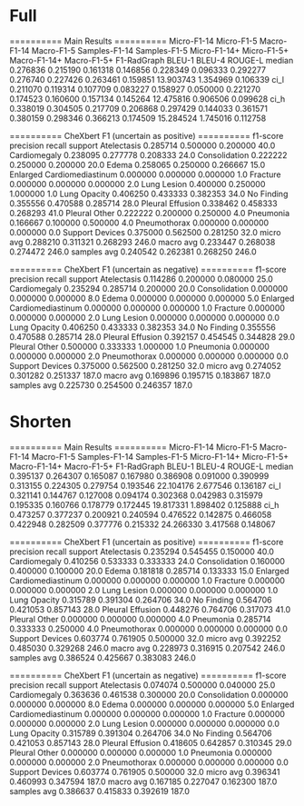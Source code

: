 # Full 
========== Main Results ==========
        Micro-F1-14  Micro-F1-5  Macro-F1-14  Macro-F1-5  Samples-F1-14  Samples-F1-5  Micro-F1-14+  Micro-F1-5+  Macro-F1-14+  Macro-F1-5+  F1-RadGraph     BLEU-1    BLEU-4   ROUGE-L
median     0.276836    0.215190     0.161318    0.146856       0.228349      0.096333      0.292277     0.276740      0.227426     0.263461     0.159851  13.903743  1.354969  0.106339
ci_l       0.211070    0.119314     0.107709    0.083227       0.158927      0.050000      0.221270     0.174523      0.160600     0.157134     0.145264  12.475816  0.906506  0.099628
ci_h       0.338019    0.304505     0.217709    0.206868       0.297429      0.144033      0.361571     0.380159      0.298346     0.366213     0.174509  15.284524  1.745016  0.112758


========== CheXbert F1 (uncertain as positive) ==========
                            f1-score  precision    recall  support
Atelectasis                 0.285714   0.500000  0.200000     40.0
Cardiomegaly                0.238095   0.277778  0.208333     24.0
Consolidation               0.222222   0.250000  0.200000     20.0
Edema                       0.258065   0.250000  0.266667     15.0
Enlarged Cardiomediastinum  0.000000   0.000000  0.000000      1.0
Fracture                    0.000000   0.000000  0.000000      2.0
Lung Lesion                 0.400000   0.250000  1.000000      1.0
Lung Opacity                0.406250   0.433333  0.382353     34.0
No Finding                  0.355556   0.470588  0.285714     28.0
Pleural Effusion            0.338462   0.458333  0.268293     41.0
Pleural Other               0.222222   0.200000  0.250000      4.0
Pneumonia                   0.166667   0.100000  0.500000      4.0
Pneumothorax                0.000000   0.000000  0.000000      0.0
Support Devices             0.375000   0.562500  0.281250     32.0
micro avg                   0.288210   0.311321  0.268293    246.0
macro avg                   0.233447   0.268038  0.274472    246.0
samples avg                 0.240542   0.262381  0.268250    246.0

========== CheXbert F1 (uncertain as negative) ==========
                            f1-score  precision    recall  support
Atelectasis                 0.114286   0.200000  0.080000     25.0
Cardiomegaly                0.235294   0.285714  0.200000     20.0
Consolidation               0.000000   0.000000  0.000000      8.0
Edema                       0.000000   0.000000  0.000000      5.0
Enlarged Cardiomediastinum  0.000000   0.000000  0.000000      1.0
Fracture                    0.000000   0.000000  0.000000      2.0
Lung Lesion                 0.000000   0.000000  0.000000      0.0
Lung Opacity                0.406250   0.433333  0.382353     34.0
No Finding                  0.355556   0.470588  0.285714     28.0
Pleural Effusion            0.392157   0.454545  0.344828     29.0
Pleural Other               0.500000   0.333333  1.000000      1.0
Pneumonia                   0.000000   0.000000  0.000000      2.0
Pneumothorax                0.000000   0.000000  0.000000      0.0
Support Devices             0.375000   0.562500  0.281250     32.0
micro avg                   0.274052   0.301282  0.251337    187.0
macro avg                   0.169896   0.195715  0.183867    187.0
samples avg                 0.225730   0.254500  0.246357    187.0

# Shorten 
========== Main Results ==========
        Micro-F1-14  Micro-F1-5  Macro-F1-14  Macro-F1-5  Samples-F1-14  Samples-F1-5  Micro-F1-14+  Micro-F1-5+  Macro-F1-14+  Macro-F1-5+  F1-RadGraph     BLEU-1    BLEU-4   ROUGE-L
median     0.395137    0.264307     0.165087    0.167980       0.386908      0.091000      0.390999     0.313155      0.224305     0.279754     0.193546  22.104176  2.677546  0.136187
ci_l       0.321141    0.144767     0.127008    0.094174       0.302368      0.042983      0.315979     0.195335      0.160766     0.178779     0.172445  19.817331  1.898402  0.125888
ci_h       0.473257    0.377237     0.200921    0.240594       0.476522      0.142875      0.466058     0.422948      0.282509     0.377776     0.215332  24.266330  3.417568  0.148067

========== CheXbert F1 (uncertain as positive) ==========
                            f1-score  precision    recall  support
Atelectasis                 0.235294   0.545455  0.150000     40.0
Cardiomegaly                0.410256   0.533333  0.333333     24.0
Consolidation               0.160000   0.400000  0.100000     20.0
Edema                       0.181818   0.285714  0.133333     15.0
Enlarged Cardiomediastinum  0.000000   0.000000  0.000000      1.0
Fracture                    0.000000   0.000000  0.000000      2.0
Lung Lesion                 0.000000   0.000000  0.000000      1.0
Lung Opacity                0.315789   0.391304  0.264706     34.0
No Finding                  0.564706   0.421053  0.857143     28.0
Pleural Effusion            0.448276   0.764706  0.317073     41.0
Pleural Other               0.000000   0.000000  0.000000      4.0
Pneumonia                   0.285714   0.333333  0.250000      4.0
Pneumothorax                0.000000   0.000000  0.000000      0.0
Support Devices             0.603774   0.761905  0.500000     32.0
micro avg                   0.392252   0.485030  0.329268    246.0
macro avg                   0.228973   0.316915  0.207542    246.0
samples avg                 0.386524   0.425667  0.383083    246.0

========== CheXbert F1 (uncertain as negative) ==========
                            f1-score  precision    recall  support
Atelectasis                 0.074074   0.500000  0.040000     25.0
Cardiomegaly                0.363636   0.461538  0.300000     20.0
Consolidation               0.000000   0.000000  0.000000      8.0
Edema                       0.000000   0.000000  0.000000      5.0
Enlarged Cardiomediastinum  0.000000   0.000000  0.000000      1.0
Fracture                    0.000000   0.000000  0.000000      2.0
Lung Lesion                 0.000000   0.000000  0.000000      0.0
Lung Opacity                0.315789   0.391304  0.264706     34.0
No Finding                  0.564706   0.421053  0.857143     28.0
Pleural Effusion            0.418605   0.642857  0.310345     29.0
Pleural Other               0.000000   0.000000  0.000000      1.0
Pneumonia                   0.000000   0.000000  0.000000      2.0
Pneumothorax                0.000000   0.000000  0.000000      0.0
Support Devices             0.603774   0.761905  0.500000     32.0
micro avg                   0.396341   0.460993  0.347594    187.0
macro avg                   0.167185   0.227047  0.162300    187.0
samples avg                 0.386637   0.415833  0.392619    187.0